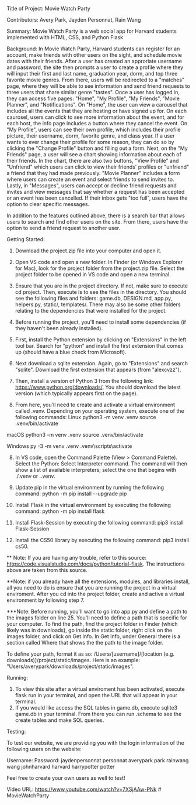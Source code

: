 
Title of Project: Movie Watch Party

Contributors: Avery Park, Jayden Personnat, Rain Wang 

Summary: Movie Watch Party is a web social app for Harvard students implemented with HTML, CSS, and Python Flask

Background: 
In Movie Watch Party, Harvard students can register for an account, make friends with other users on the sight, and schedule movie dates with their friends. After a user has created an approriate username and password, the site then prompts a user to create a profile where they will input their first and last name, graduation year, dorm, and top three favorite movie genres. From there, users will be redirected to a "matches" page, where they will be able to see information and send friend requests to three users that share similar genre "tastes". Once a user has logged in, they can access five pages: "Home", "My Profile", "My Friends", "Movie Planner", and "Notifications". On "Home", the user can view a carousel that includes all the events that they are hosting or have signed up for. On each caurosel, users can click to see more information about the event, and for each host, the info page includes a button where they cancel the event. On "My Profile", users can see their own profile, which includes their profile picture, their username, dorm, favorite genre, and class year. If a user wants to ever change their profile for some reason, they can do so by clicking the "Change Profile" button and filling out a form. Next, on the "My Friends" page, a user will see a chart showing information about each of their friends. In the chart, there are also two buttons, "View Profile" and "Unfriend" which users can click to view their friends' profiles or "unfriend" a friend that they had made previously. "Movie Planner" includes a form where users can create an event and select friends to send invites to. Lastly, in "Messages", users can accept or decline friend requests and invites and view messages that say whether a request has been accepted or an event has been cancelled. If their inbox gets "too full", users have the option to clear specific messages. 

In addition to the features outlined above, there is a search bar that allows users to search and find other users on the site. From there, users have the option to send a friend request to another user.  


Getting Started:
1. Download the project.zip file into your computer and open it. 

2. Open VS code and open a new folder. In Finder (or Windows Explorer for Mac), look for the project folder from the project.zip file. Select the project folder to be opened in VS code and open a new terminal.

3. Ensure that you are in the project directory. If not, make sure to execute cd project. Then, execute ls to see the files in the directory. You should see the following files and folders: game.db, DESIGN.md, app.py, helpers.py, static/, templates/. There may also be some other folders relating to the dependencies that were installed for the project. 

4. Before running the project, you'll need to install some dependencies (if they haven't been already installed). 

5.  First, install the Python extension by clicking on "Extensions" in the left tool bar. Search for "python" and install the first extension that comes up (should have a blue check from Microsoft). 

6. Next download a sqlite extension. Again, go to "Extensions" and search "sqlite". Download the first extension that appears (from "alexcvzz"). 

6. Then, install a version of Python 3 from the following link: https://www.python.org/downloads/. You should download the latest version (which typically appears first on the page).

7. From here, you'll need to create and activate a virtual environment called .venv. Depending on your operating system, execute one of the following commands:
Linux
python3 -m venv .venv
source .venv/bin/activate

macOS
python3 -m venv .venv
source .venv/bin/activate

Windows
py -3 -m venv .venv
.venv\scripts\activate

8. In VS code, open the Command Palette (View > Command Palette). Select the Python: Select Interpreter command. The command will then show a list of available interpreters; select the one that begins with ./.venv or .\.venv. 

9. Update pip in the virtual environment by running the following command: python -m pip install --upgrade pip

10. Install Flask in the virtual environment by executing the following command: python -m pip install flask

11. Install Flask-Session by executing the following command: pip3 install Flask-Session

12. Install the CS50 library by executing the following command: pip3 install cs50.

** Note: If you are having any trouble, refer to this source: https://code.visualstudio.com/docs/python/tutorial-flask. The instructions above are taken from this source. 

**Note: if you already have all the extensions, modules, and libraries install, all you need to do is ensure that you are running the project in a virtual enviroment. After you cd into the project folder, create and active a virtual environment by following step 7. 

***Note: Before running, you'll want to go into app.py and define a path to the images folder on line 25. You'll need to define a path that is specific for your computer. To find the path, find the project folder in Finder (which likely was in downloads), go inside the static folder, right click on the images folder, and click on Get Info. In Get Info, under General there is a section called Where that shows the the path to the image folder. 

To define your path, format it as so: /Users/[username]/[location (e.g. downloads)]/project/static/images. 
Here is an example:
"Users/averypark/downloads/project/static/images". 



Running:
1. To view this site after a virtual enviroment has been activated, execute flask run in your terminal, and open the URL that will appear in your terminal. 
2. If you would like access the SQL tables in game.db, execute sqlite3 game.db in your terminal. From there you can run .schema to see the create tables and make SQL queries. 

Testing:

To test our website, we are providing you with the login information of the following users on the website:

Username:           Password:
jaydenpersonnat     personnat 
averypark           park
rainwang            wang
johnharvard         harvard
harrypotter         potter 

Feel free to create your own users as well to test!


Video URL: https://www.youtube.com/watch?v=7XSjAAw-PNk # MovieWatchParty
